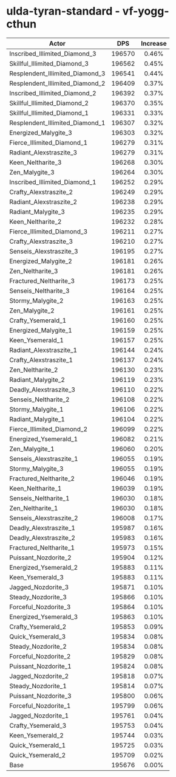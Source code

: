 # ulda-tyran-standard - vf-yogg-cthun
| Actor | DPS | Increase |
|---|:---:|:---:|
|Inscribed_Illimited_Diamond_3|196570|0.46%|
|Skillful_Illimited_Diamond_3|196562|0.45%|
|Resplendent_Illimited_Diamond_3|196541|0.44%|
|Resplendent_Illimited_Diamond_2|196409|0.37%|
|Inscribed_Illimited_Diamond_2|196392|0.37%|
|Skillful_Illimited_Diamond_2|196370|0.35%|
|Skillful_Illimited_Diamond_1|196331|0.33%|
|Resplendent_Illimited_Diamond_1|196307|0.32%|
|Energized_Malygite_3|196303|0.32%|
|Fierce_Illimited_Diamond_1|196279|0.31%|
|Radiant_Alexstraszite_3|196279|0.31%|
|Keen_Neltharite_3|196268|0.30%|
|Zen_Malygite_3|196264|0.30%|
|Inscribed_Illimited_Diamond_1|196252|0.29%|
|Crafty_Alexstraszite_2|196249|0.29%|
|Radiant_Alexstraszite_2|196238|0.29%|
|Radiant_Malygite_3|196235|0.29%|
|Keen_Neltharite_2|196232|0.28%|
|Fierce_Illimited_Diamond_3|196211|0.27%|
|Crafty_Alexstraszite_3|196210|0.27%|
|Senseis_Alexstraszite_3|196195|0.27%|
|Energized_Malygite_2|196181|0.26%|
|Zen_Neltharite_3|196181|0.26%|
|Fractured_Neltharite_3|196173|0.25%|
|Senseis_Neltharite_3|196164|0.25%|
|Stormy_Malygite_2|196163|0.25%|
|Zen_Malygite_2|196161|0.25%|
|Crafty_Ysemerald_1|196160|0.25%|
|Energized_Malygite_1|196159|0.25%|
|Keen_Ysemerald_1|196157|0.25%|
|Radiant_Alexstraszite_1|196144|0.24%|
|Crafty_Alexstraszite_1|196137|0.24%|
|Zen_Neltharite_2|196130|0.23%|
|Radiant_Malygite_2|196119|0.23%|
|Deadly_Alexstraszite_3|196110|0.22%|
|Senseis_Neltharite_2|196108|0.22%|
|Stormy_Malygite_1|196106|0.22%|
|Radiant_Malygite_1|196104|0.22%|
|Fierce_Illimited_Diamond_2|196099|0.22%|
|Energized_Ysemerald_1|196082|0.21%|
|Zen_Malygite_1|196060|0.20%|
|Senseis_Alexstraszite_1|196055|0.19%|
|Stormy_Malygite_3|196055|0.19%|
|Fractured_Neltharite_2|196046|0.19%|
|Keen_Neltharite_1|196039|0.19%|
|Senseis_Neltharite_1|196030|0.18%|
|Zen_Neltharite_1|196030|0.18%|
|Senseis_Alexstraszite_2|196008|0.17%|
|Deadly_Alexstraszite_1|195987|0.16%|
|Deadly_Alexstraszite_2|195983|0.16%|
|Fractured_Neltharite_1|195973|0.15%|
|Puissant_Nozdorite_2|195904|0.12%|
|Energized_Ysemerald_2|195883|0.11%|
|Keen_Ysemerald_3|195883|0.11%|
|Jagged_Nozdorite_3|195871|0.10%|
|Steady_Nozdorite_3|195866|0.10%|
|Forceful_Nozdorite_3|195864|0.10%|
|Energized_Ysemerald_3|195863|0.10%|
|Crafty_Ysemerald_2|195853|0.09%|
|Quick_Ysemerald_3|195834|0.08%|
|Steady_Nozdorite_2|195834|0.08%|
|Forceful_Nozdorite_2|195829|0.08%|
|Puissant_Nozdorite_1|195824|0.08%|
|Jagged_Nozdorite_2|195818|0.07%|
|Steady_Nozdorite_1|195814|0.07%|
|Puissant_Nozdorite_3|195800|0.06%|
|Forceful_Nozdorite_1|195799|0.06%|
|Jagged_Nozdorite_1|195761|0.04%|
|Crafty_Ysemerald_3|195753|0.04%|
|Keen_Ysemerald_2|195744|0.03%|
|Quick_Ysemerald_1|195725|0.03%|
|Quick_Ysemerald_2|195709|0.02%|
|Base|195676|0.00%|
